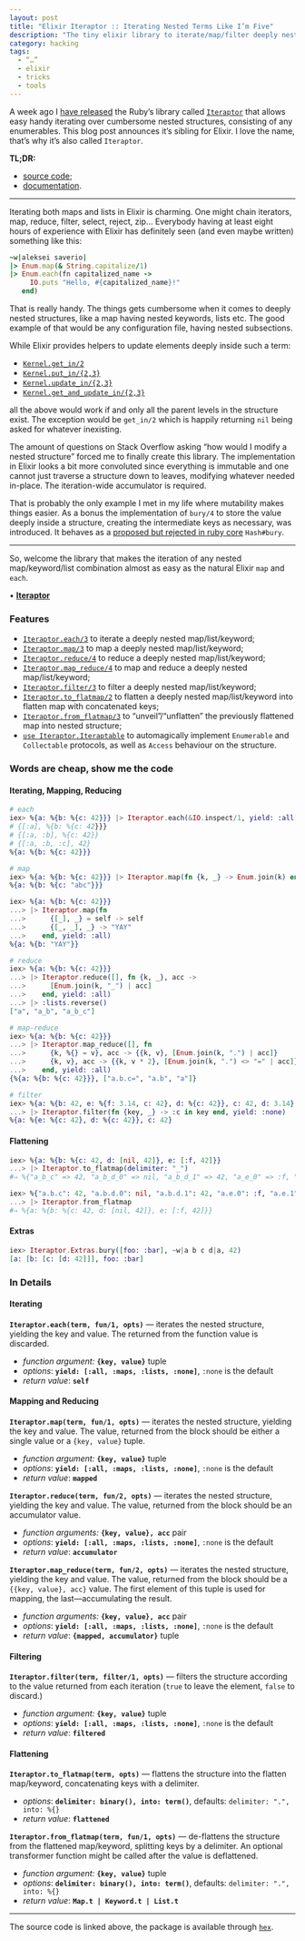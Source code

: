 ```yaml
---
layout: post
title: "Elixir Iteraptor :: Iterating Nested Terms Like I’m Five"
description: "The tiny elixir library to iterate/map/filter deeply nested structures in Elixir"
category: hacking
tags:
  - “…”
  - elixir
  - tricks
  - tools
---
```


A week ago I [have released](http://rocket-science.ru/hacking/2018/03/29/iteraptor-for-the-rescue)
the Ruby’s library called [`Iteraptor`](https://github.com/am-kantox/iteraptor)
that allows easy handy iterating over cumbersome nested structures, consisting
of any enumerables. This blog post announces it’s sibling for Elixir.
I love the name, that’s why it’s also called `Iteraptor`.

**TL;DR:**

- [source code](https://github.com/am-kantox/elixir-iteraptor);
- [documentation](https://hexdocs.pm/iteraptor/Iteraptor.html).

---

Iterating both maps and lists in Elixir is charming. One might chain iterators,
map, reduce, filter, select, reject, zip... Everybody having at least eight
hours of experience with Elixir has definitely seen (and even maybe written)
something like this:

```ruby
~w|aleksei saverio|
|> Enum.map(& String.capitalize/1)
|> Enum.each(fn capitalized_name ->
     IO.puts "Hello, #{capitalized_name}!"
   end)
```

That is really handy. The things gets cumbersome when it comes to deeply nested
structures, like a map having nested keywords, lists etc. The good example of
that would be any configuration file, having nested subsections.

While Elixir provides helpers to update elements deeply inside such a term:

- [`Kernel.get_in/2`](https://hexdocs.pm/elixir/Kernel.html#get_in/2)
- [`Kernel.put_in/{2,3}`](https://hexdocs.pm/elixir/Kernel.html#put_in/2)
- [`Kernel.update_in/{2,3}`](https://hexdocs.pm/elixir/Kernel.html#update_in/2)
- [`Kernel.get_and_update_in/{2,3}`](https://hexdocs.pm/elixir/Kernel.html#get_and_update_in/2)

all the above would work if and only all the parent levels in the structure exist.
The exception would be `get_in/2` which is happily returning `nil` being asked
for whatever inexisting.

The amount of questions on Stack Overflow asking “how would I modify a nested
structure” forced me to finally create this library. The implementation in Elixir
looks a bit more convoluted since everything is immutable and one cannot just
traverse a structure down to leaves, modifying whatever needed in-place.
The iteration-wide accumulator is required.

That is probably the only example I met in my life where mutability makes things
easier. As a bonus the implementation of `bury/4` to store the value deeply inside
a structure, creating the intermediate keys as necessary, was introduced.
It behaves as a [proposed but rejected in ruby core](https://bugs.ruby-lang.org/issues/11747)
`Hash#bury`.

---

So, welcome the library that makes the iteration of any nested map/keyword/list
combination almost as easy as the natural Elixir `map` and `each`.

• [**Iteraptor**](https://github.com/am-kantox/elixir-iteraptor)

### Features

- [`Iteraptor.each/3`](https://hexdocs.pm/iteraptor/Iteraptor.html#each/3)
  to iterate a deeply nested map/list/keyword;
- [`Iteraptor.map/3`](https://hexdocs.pm/iteraptor/Iteraptor.html#map/3)
  to map a deeply nested map/list/keyword;
- [`Iteraptor.reduce/4`](https://hexdocs.pm/iteraptor/Iteraptor.html#reduce/4)
  to reduce a deeply nested map/list/keyword;
- [`Iteraptor.map_reduce/4`](https://hexdocs.pm/iteraptor/Iteraptor.html#map_reduce/4)
  to map and reduce a deeply nested map/list/keyword;
- [`Iteraptor.filter/3`](https://hexdocs.pm/iteraptor/Iteraptor.html#filter/3)
  to filter a deeply nested map/list/keyword;
- [`Iteraptor.to_flatmap/2`](https://hexdocs.pm/iteraptor/Iteraptor.html#to_flatmap/2)
  to flatten a deeply nested map/list/keyword into
  flatten map with concatenated keys;
- [`Iteraptor.from_flatmap/3`](https://hexdocs.pm/iteraptor/Iteraptor.html#from_flatmap/3)
  to “unveil”/“unflatten” the previously flattened map into nested structure;
- [`use Iteraptor.Iteraptable`](https://hexdocs.pm/iteraptor/Iteraptor.Iteraptable.html)
  to automagically implement `Enumerable` and `Collectable` protocols, as well as
  `Access` behaviour on the structure.

### Words are cheap, show me the code

#### Iterating, Mapping, Reducing

```elixir
# each
iex> %{a: %{b: %{c: 42}}} |> Iteraptor.each(&IO.inspect/1, yield: :all)
# {[:a], %{b: %{c: 42}}}
# {[:a, :b], %{c: 42}}
# {[:a, :b, :c], 42}
%{a: %{b: %{c: 42}}}

# map
iex> %{a: %{b: %{c: 42}}} |> Iteraptor.map(fn {k, _} -> Enum.join(k) end)
%{a: %{b: %{c: "abc"}}}

iex> %{a: %{b: %{c: 42}}}
...> |> Iteraptor.map(fn
...>      {[_], _} = self -> self
...>      {[_, _], _} -> "YAY"
...>    end, yield: :all)
%{a: %{b: "YAY"}}

# reduce
iex> %{a: %{b: %{c: 42}}}
...> |> Iteraptor.reduce([], fn {k, _}, acc ->
...>      [Enum.join(k, "_") | acc]
...>    end, yield: :all)
...> |> :lists.reverse()
["a", "a_b", "a_b_c"]

# map-reduce
iex> %{a: %{b: %{c: 42}}}
...> |> Iteraptor.map_reduce([], fn
...>      {k, %{} = v}, acc -> {{k, v}, [Enum.join(k, ".") | acc]}
...>      {k, v}, acc -> {{k, v * 2}, [Enum.join(k, ".") <> "=" | acc]}
...>    end, yield: :all)
{%{a: %{b: %{c: 42}}}, ["a.b.c=", "a.b", "a"]}

# filter
iex> %{a: %{b: 42, e: %{f: 3.14, c: 42}, d: %{c: 42}}, c: 42, d: 3.14}
...> |> Iteraptor.filter(fn {key, _} -> :c in key end, yield: :none)
%{a: %{e: %{c: 42}, d: %{c: 42}}, c: 42}
```

#### Flattening

```elixir
iex> %{a: %{b: %{c: 42, d: [nil, 42]}, e: [:f, 42]}}
...> |> Iteraptor.to_flatmap(delimiter: "_")
#⇒ %{"a_b_c" => 42, "a_b_d_0" => nil, "a_b_d_1" => 42, "a_e_0" => :f, "a_e_1" => 42}

iex> %{"a.b.c": 42, "a.b.d.0": nil, "a.b.d.1": 42, "a.e.0": :f, "a.e.1": 42}
...> |> Iteraptor.from_flatmap
#⇒ %{a: %{b: %{c: 42, d: [nil, 42]}, e: [:f, 42]}}
```

#### Extras

```elixir
iex> Iteraptor.Extras.bury([foo: :bar], ~w|a b c d|a, 42)
[a: [b: [c: [d: 42]]], foo: :bar]
```

### In Details

#### Iterating

**`Iteraptor.each(term, fun/1, opts)`** — iterates the nested structure, yielding
the key and value. The returned from the function value is discarded.

- _function argument:_ **`{key, value}`** tuple
- _options_: **`yield: [:all, :maps, :lists, :none]`**, `:none` is the default
- _return value_: **`self`**

#### Mapping and Reducing

**`Iteraptor.map(term, fun/1, opts)`** — iterates the nested structure,
yielding the key and value. The value, returned from the block
should be either a single value or a `{key, value}` tuple.

- _function argument:_ **`{key, value}`** tuple
- _options_: **`yield: [:all, :maps, :lists, :none]`**, `:none` is the default
- _return value_: **`mapped`**

**`Iteraptor.reduce(term, fun/2, opts)`** — iterates the nested structure,
yielding the key and value. The value, returned from the block
should be an accumulator value.

- _function arguments:_ **`{key, value}, acc`** pair
- _options_: **`yield: [:all, :maps, :lists, :none]`**, `:none` is the default
- _return value_: **`accumulator`**

**`Iteraptor.map_reduce(term, fun/2, opts)`** — iterates the nested structure,
yielding the key and value. The value, returned from the block
should be a `{{key, value}, acc}` value. The first element of this tuple is
used for mapping, the last—accumulating the result.

- _function arguments:_ **`{key, value}, acc`** pair
- _options_: **`yield: [:all, :maps, :lists, :none]`**, `:none` is the default
- _return value_: **`{mapped, accumulator}`** tuple

#### Filtering

**`Iteraptor.filter(term, filter/1, opts)`** — filters the structure
according to the value returned from each iteration (`true` to leave
the element, `false` to discard.)

- _function argument:_ **`{key, value}`** tuple
- _options_: **`yield: [:all, :maps, :lists, :none]`**, `:none` is the default
- _return value_: **`filtered`**

#### Flattening

**`Iteraptor.to_flatmap(term, opts)`** — flattens the structure into
the flatten map/keyword, concatenating keys with a delimiter.

- _options_: **`delimiter: binary(), into: term()`**,
  defaults: `delimiter: ".", into: %{}`
- _return value_: **`flattened`**

**`Iteraptor.from_flatmap(term, fun/1, opts)`** — de-flattens the structure from
the flattened map/keyword, splitting keys by a delimiter. An optional transformer
function might be called after the value is deflattened.

- _function argument:_ **`{key, value}`** tuple
- _options_: **`delimiter: binary(), into: term()`**,
  defaults: `delimiter: ".", into: %{}`
- _return value_: **`Map.t | Keyword.t | List.t`**

---

The source code is linked above, the package is available through
[`hex`](https://hex.pm/packages/iteraptor).

